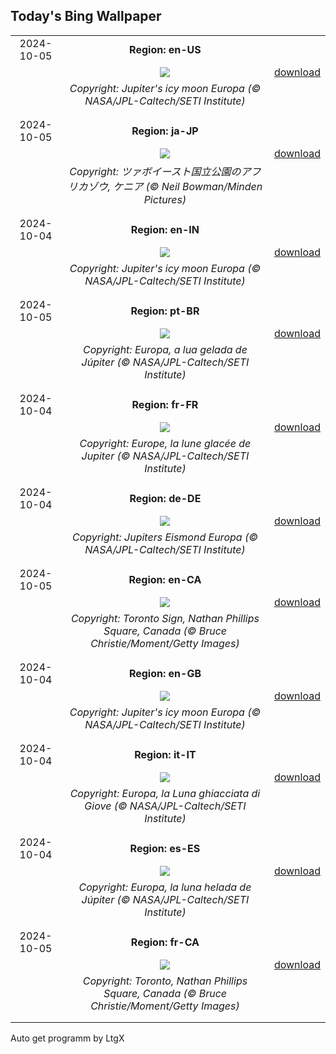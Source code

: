 ## Today's Bing Wallpaper
|      |      |      |
| :----: | :----: | :----: |
|2024-10-05|**Region: en-US**||
||![](https://www.bing.com/th?id=OHR.EuropaMoon_EN-US8269574935_UHD.jpg&pid=hp&w=1152&h=648&rs=1&c=4)| [download](https://www.bing.com/th?id=OHR.EuropaMoon_EN-US8269574935_UHD.jpg)|
||*Copyright: Jupiter's icy moon Europa (© NASA/JPL-Caltech/SETI Institute)*
||
|||
|2024-10-05|**Region: ja-JP**||
||![](https://www.bing.com/th?id=OHR.ElephantTeacher_JA-JP4940024317_UHD.jpg&pid=hp&w=1152&h=648&rs=1&c=4)| [download](https://www.bing.com/th?id=OHR.ElephantTeacher_JA-JP4940024317_UHD.jpg)|
||*Copyright: ツァボイースト国立公園のアフリカゾウ, ケニア (© Neil Bowman/Minden Pictures)*
||
|||
|2024-10-04|**Region: en-IN**||
||![](https://www.bing.com/th?id=OHR.EuropaMoon_EN-IN7952428847_UHD.jpg&pid=hp&w=1152&h=648&rs=1&c=4)| [download](https://www.bing.com/th?id=OHR.EuropaMoon_EN-IN7952428847_UHD.jpg)|
||*Copyright: Jupiter's icy moon Europa (© NASA/JPL-Caltech/SETI Institute)*
||
|||
|2024-10-05|**Region: pt-BR**||
||![](https://www.bing.com/th?id=OHR.EuropaMoon_PT-BR6260569357_UHD.jpg&pid=hp&w=1152&h=648&rs=1&c=4)| [download](https://www.bing.com/th?id=OHR.EuropaMoon_PT-BR6260569357_UHD.jpg)|
||*Copyright: Europa, a lua gelada de Júpiter (© NASA/JPL-Caltech/SETI Institute)*
||
|||
|2024-10-04|**Region: fr-FR**||
||![](https://www.bing.com/th?id=OHR.EuropaMoon_FR-FR8860978550_UHD.jpg&pid=hp&w=1152&h=648&rs=1&c=4)| [download](https://www.bing.com/th?id=OHR.EuropaMoon_FR-FR8860978550_UHD.jpg)|
||*Copyright: Europe, la lune glacée de Jupiter (© NASA/JPL-Caltech/SETI Institute)*
||
|||
|2024-10-04|**Region: de-DE**||
||![](https://www.bing.com/th?id=OHR.EuropaMoon_DE-DE7966877532_UHD.jpg&pid=hp&w=1152&h=648&rs=1&c=4)| [download](https://www.bing.com/th?id=OHR.EuropaMoon_DE-DE7966877532_UHD.jpg)|
||*Copyright: Jupiters Eismond Europa (© NASA/JPL-Caltech/SETI Institute)*
||
|||
|2024-10-05|**Region: en-CA**||
||![](https://www.bing.com/th?id=OHR.NuitBlanche24_EN-CA8251507494_UHD.jpg&pid=hp&w=1152&h=648&rs=1&c=4)| [download](https://www.bing.com/th?id=OHR.NuitBlanche24_EN-CA8251507494_UHD.jpg)|
||*Copyright: Toronto Sign, Nathan Phillips Square, Canada (© Bruce Christie/Moment/Getty Images)*
||
|||
|2024-10-04|**Region: en-GB**||
||![](https://www.bing.com/th?id=OHR.EuropaMoon_EN-GB4032019865_UHD.jpg&pid=hp&w=1152&h=648&rs=1&c=4)| [download](https://www.bing.com/th?id=OHR.EuropaMoon_EN-GB4032019865_UHD.jpg)|
||*Copyright: Jupiter's icy moon Europa (© NASA/JPL-Caltech/SETI Institute)*
||
|||
|2024-10-04|**Region: it-IT**||
||![](https://www.bing.com/th?id=OHR.EuropaMoon_IT-IT5266996752_UHD.jpg&pid=hp&w=1152&h=648&rs=1&c=4)| [download](https://www.bing.com/th?id=OHR.EuropaMoon_IT-IT5266996752_UHD.jpg)|
||*Copyright: Europa, la Luna ghiacciata di Giove (© NASA/JPL-Caltech/SETI Institute)*
||
|||
|2024-10-04|**Region: es-ES**||
||![](https://www.bing.com/th?id=OHR.EuropaMoon_ES-ES3412713189_UHD.jpg&pid=hp&w=1152&h=648&rs=1&c=4)| [download](https://www.bing.com/th?id=OHR.EuropaMoon_ES-ES3412713189_UHD.jpg)|
||*Copyright: Europa, la luna helada de Júpiter (© NASA/JPL-Caltech/SETI Institute)*
||
|||
|2024-10-05|**Region: fr-CA**||
||![](https://www.bing.com/th?id=OHR.NuitBlanche24_FR-CA0087595387_UHD.jpg&pid=hp&w=1152&h=648&rs=1&c=4)| [download](https://www.bing.com/th?id=OHR.NuitBlanche24_FR-CA0087595387_UHD.jpg)|
||*Copyright: Toronto, Nathan Phillips Square, Canada (© Bruce Christie/Moment/Getty Images)*
||
|||

Auto get programm by LtgX
